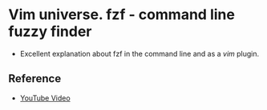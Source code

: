 # Vim universe. fzf - command line fuzzy finder

- Excellent explanation about fzf in the command line and as a *vim* plugin.

## Reference

- [YouTube Video](https://youtu.be/qgG5Jhi_Els)
